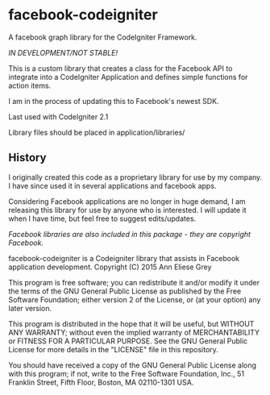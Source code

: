 facebook-codeigniter
====================

A facebook graph library for the CodeIgniter Framework. 

*IN DEVELOPMENT/NOT STABLE!*

This is a custom library that creates a class for the Facebook API to integrate into a CodeIgniter Application and defines simple functions for action items.

I am in the process of updating this to Facebook's newest SDK.

Last used with CodeIgniter 2.1

Library files should be placed in application/libraries/

History
---------------
I originally created this code as a proprietary library for use by my company. I have since used it in several applications and facebook apps. 

Considering Facebook applications are no longer in huge demand, I am releasing this library for use by anyone who is interested. I will update it when I have time, but feel free to suggest edits/updates.

*Facebook libraries are also included in this package - they are copyright Facebook.*


facebook-codeigniter is a Codeigniter library that assists in Facebook application development.
Copyright (C) 2015  Ann Eliese Grey

This program is free software; you can redistribute it and/or modify
it under the terms of the GNU General Public License as published by
the Free Software Foundation; either version 2 of the License, or
(at your option) any later version.

This program is distributed in the hope that it will be useful,
but WITHOUT ANY WARRANTY; without even the implied warranty of
MERCHANTABILITY or FITNESS FOR A PARTICULAR PURPOSE.  See the
GNU General Public License for more details in the "LICENSE" file in this repository.

You should have received a copy of the GNU General Public License along
with this program; if not, write to the Free Software Foundation, Inc.,
51 Franklin Street, Fifth Floor, Boston, MA 02110-1301 USA.
